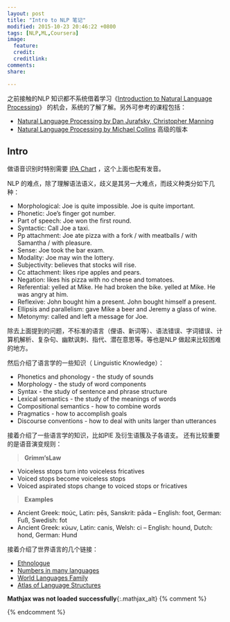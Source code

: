 ```yaml
---
layout: post
title: "Intro to NLP 笔记"
modified: 2015-10-23 20:46:22 +0800
tags: [NLP,ML,Coursera]
image:
  feature: 
  credit: 
  creditlink: 
comments: 
share: 

---
```


之前接触的NLP 知识都不系统借着学习《[Introduction to Natural Language Processing](https://class.coursera.org/nlpintro-001/)》 的机会，系统的了解了解。另外可参考的课程包括：

- [Natural Language Processing
by Dan Jurafsky, Christopher Manning](https://class.coursera.org/nlp/lecture) 
- [Natural Language Processing
by Michael Collins](https://www.coursera.org/course/nlangp) 高级的版本

## Intro

做语音识别时特别需要 [IPA Chart](http://www.internationalphoneticalphabet.org/ipa-sounds/ipa-chart-with-sounds/) ，这个上面也配有发音。

NLP 的难点，除了理解语法语义，歧义是其另一大难点，而歧义种类分如下几种：

> 
- Morphological: Joe is quite impossible. Joe is quite important.- Phonetic: Joe’s finger got number.- Part of speech: Joe won the first round.- Syntactic: Call Joe a taxi.- Pp attachment: Joe ate pizza with a fork / with meatballs / with Samantha / with pleasure.- Sense: Joe took the bar exam.- Modality: Joe may win the lottery.- Subjectivity: believes that stocks will rise.
- Cc attachment: likes ripe apples and pears.
- Negation: likes his pizza with no cheese and tomatoes.
- Referential: yelled at Mike. He had broken the bike. yelled at Mike. He was angry at him.
- Reflexive: John bought him a present. John bought himself a present.
- Ellipsis and parallelism: gave Mike a beer and Jeremy a glass of wine.
- Metonymy: called and left a message for Joe.

除去上面提到的问题，不标准的语言（俚语、新词等）、语法错误、字词错误、计算机解析、复杂句、幽默讽刺、指代、潜在意思等。等也是NLP 做起来比较困难的地方。

然后介绍了语言学的一些知识（ Linguistic Knowledge）：
> 
- Phonetics and phonology - the study of sounds
- Morphology - the study of word components
- Syntax - the study of sentence and phrase structure
- Lexical semantics - the study of the meanings of words
- Compositional semantics - how to combine words
- Pragmatics - how to accomplish goals
- Discourse conventions - how to deal with units larger than utterances

接着介绍了一些语言学的知识，比如PIE 及衍生语簇及子各语支。
还有比较重要的是语音演变规则：
> **Grimm’sLaw**
>
- Voiceless stops turn into voiceless fricatives- Voiced stops become voiceless stops- Voiced aspirated stops change to voiced stops or fricatives
> **Examples**> - Ancient Greek: πούς, Latin: pēs, Sanskrit: pāda –  English: foot, German: Fuß, Swedish: fot- Ancient Greek: κύων, Latin: canis, Welsh: ci –  English: hound, Dutch: hond, German: Hund

接着介绍了世界语言的几个链接：

- [Ethnologue](http://www.ethnologue.com)
- [Numbers in many languages](http://www.zompist.com/numbers.shtml)
- [World Languages Family](https://en.wikipedia.org/wiki/List_of_language_families)
- [Atlas of Language Structures](http://wals.info)



**Mathjax was not loaded successfully**{:.mathjax_alt} 
{% comment %}
<script type='text/x-mathjax-config'> MathJax.Hub.Config({ asciimath2jax: { delimiters: [['`','`']] }, tex2jax: {inlineMath: [['$', '$']], displayMath: [['$$', '$$']], processEscapes: true}}); </script>
<script type='text/javascript' src='http://cdn.mathjax.org/mathjax/latest/MathJax.js?config=TeX-MML-AM_HTMLorMML' async='async'></script>
{% endcomment %}


